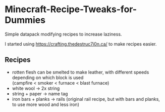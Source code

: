 # Minecraft-Recipe-Tweaks-for-Dummies
Simple datapack modifying recipes to increase laziness.

I started using https://crafting.thedestruc7i0n.ca/ to make recipes easier.

## Recipes
- rotten flesh can be smelted to make leather, with different speeds depending
  on which block is used <br> (campfire < smoker < furnace < blast furnace)
- white wool -> 2x string
- string + paper -> name tag
- iron bars + planks -> rails (original rail recipe, but with bars and planks,
  to use more wood and less iron)
